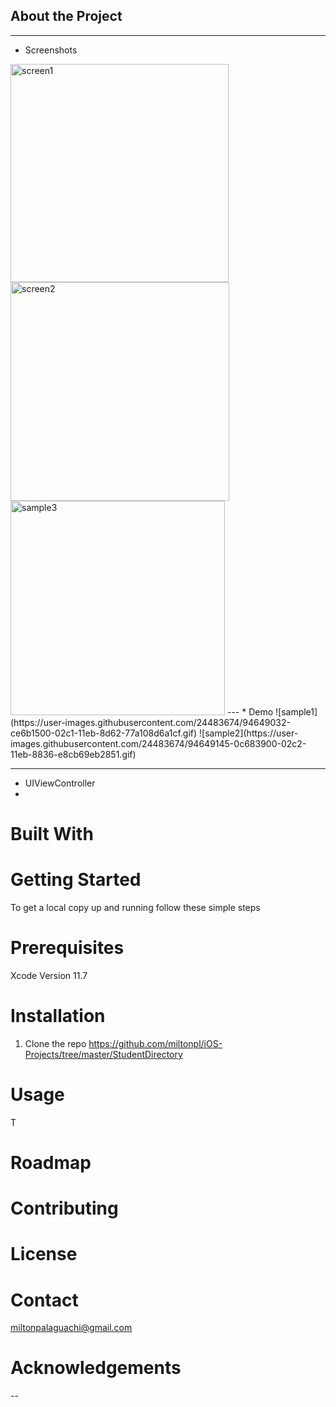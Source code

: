
## About the Project
---
* Screenshots
<img width="349" alt="screen1" src="https://user-images.githubusercontent.com/24483674/94649390-944e4300-02c2-11eb-8147-c374741f1daa.png">
<img width="350" alt="screen2" src="https://user-images.githubusercontent.com/24483674/94649398-97493380-02c2-11eb-88c3-07cfa7ce4086.png">
<img width="343" alt="sample3" src="https://user-images.githubusercontent.com/24483674/94649371-88fb1780-02c2-11eb-8008-aee8497381cf.png">
---
* Demo
![sample1](https://user-images.githubusercontent.com/24483674/94649032-ce6b1500-02c1-11eb-8d62-77a108d6a1cf.gif)
![sample2](https://user-images.githubusercontent.com/24483674/94649145-0c683900-02c2-11eb-8836-e8cb69eb2851.gif)

---
- UIViewController
-
# Built With

# Getting Started
To get a local copy up and running follow these simple steps
# Prerequisites
Xcode 
Version 11.7

# Installation
1. Clone the repo
https://github.com/miltonpl/iOS-Projects/tree/master/StudentDirectory

# Usage
T
# Roadmap
# Contributing
# License
# Contact
miltonpalaguachi@gmail.com

# Acknowledgements
--

